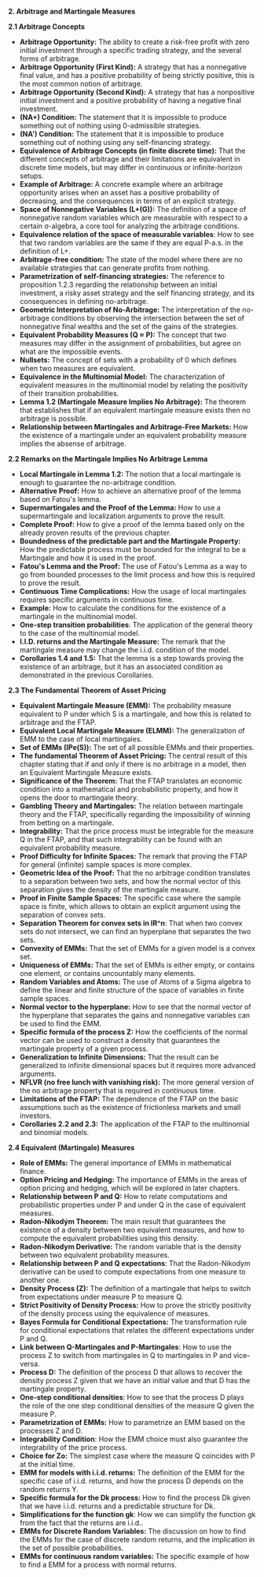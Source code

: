 **2. Arbitrage and Martingale Measures**

   **2.1 Arbitrage Concepts**
*   **Arbitrage Opportunity:** The ability to create a risk-free profit with zero initial investment through a specific trading strategy, and the several forms of arbitrage.
*   **Arbitrage Opportunity (First Kind):**  A strategy that has a nonnegative final value, and has a positive probability of being strictly positive, this is the most common notion of arbitrage.
*   **Arbitrage Opportunity (Second Kind):** A strategy that has a nonpositive initial investment and a positive probability of having a negative final investment.
*  **(NA+) Condition:** The statement that it is impossible to produce something out of nothing using 0-admissible strategies.
*  **(NA') Condition:** The statement that it is impossible to produce something out of nothing using any self-financing strategy.
*   **Equivalence of Arbitrage Concepts (in finite discrete time):** That the different concepts of arbitrage and their limitations are equivalent in discrete time models, but may differ in continuous or infinite-horizon setups.
*   **Example of Arbitrage:** A concrete example where an arbitrage opportunity arises when an asset has a positive probability of decreasing, and the consequences in terms of an explicit strategy.
*   **Space of Nonnegative Variables (L+(G)):** The definition of a space of nonnegative random variables which are measurable with respect to a certain σ-algebra, a core tool for analyzing the arbitrage conditions.
* **Equivalence relation of the space of measurable variables**: How to see that two random variables are the same if they are equal P-a.s. in the definition of L+.
*   **Arbitrage-free condition:** The state of the model where there are no available strategies that can generate profits from nothing.
* **Parametrization of self-financing strategies:** The reference to proposition 1.2.3 regarding the relationship between an initial investment, a risky asset strategy and the self financing strategy, and its consequences in defining no-arbitrage.
*   **Geometric Interpretation of No-Arbitrage:** The interpretation of the no-arbitrage conditions by observing the intersection between the set of nonnegative final wealths and the set of the gains of the strategies.
*   **Equivalent Probability Measures (Q ≈ P):** The concept that two measures may differ in the assignment of probabilities, but agree on what are the impossible events.
*   **Nullsets:** The concept of sets with a probability of 0 which defines when two measures are equivalent.
*   **Equivalence in the Multinomial Model:** The characterization of equivalent measures in the multinomial model by relating the positivity of their transition probabilities.
*   **Lemma 1.2 (Martingale Measure Implies No Arbitrage):** The theorem that establishes that if an equivalent martingale measure exists then no arbitrage is possible.
*   **Relationship between Martingales and Arbitrage-Free Markets:**  How the existence of a martingale under an equivalent probability measure implies the absense of arbitrage.

   **2.2 Remarks on the Martingale Implies No Arbitrage Lemma**
*   **Local Martingale in Lemma 1.2:** The notion that a local martingale is enough to guarantee the no-arbitrage condition.
*   **Alternative Proof:** How to achieve an alternative proof of the lemma based on Fatou's lemma.
*  **Supermartingales and the Proof of the Lemma:** How to use a supermartingale and localization arguments to prove the result.
*   **Complete Proof:** How to give a proof of the lemma based only on the already proven results of the previous chapter.
*  **Boundedness of the predictable part and the Martingale Property:** How the predictable process must be bounded for the integral to be a Martingale and how it is used in the proof.
*   **Fatou's Lemma and the Proof:** The use of Fatou's Lemma as a way to go from bounded processes to the limit process and how this is required to prove the result.
*   **Continuous Time Complications:** How the usage of local martingales requires specific arguments in continuous time.
*   **Example:** How to calculate the conditions for the existence of a martingale in the multinomial model.
*   **One-step transition probabilities**: The application of the general theory to the case of the multinomial model.
*   **I.I.D. returns and the Martingale Measure:** The remark that the martingale measure may change the i.i.d. condition of the model.
*   **Corollaries 1.4 and 1.5:** That the lemma is a step towards proving the existence of an arbitrage, but it has an associated condition as demonstrated in the previous Corollaries.

   **2.3 The Fundamental Theorem of Asset Pricing**
*   **Equivalent Martingale Measure (EMM):** The probability measure equivalent to P under which S is a martingale, and how this is related to arbitrage and the FTAP.
*   **Equivalent Local Martingale Measure (ELMM):** The generalization of EMM to the case of local martingales.
*   **Set of EMMs (IPe(S)):**  The set of all possible EMMs and their properties.
*  **The fundamental Theorem of Asset Pricing:** The central result of this chapter stating that if and only if there is no arbitrage in a model, then an Equivalent Martingale Measure exists.
*   **Significance of the Theorem:**  That the FTAP translates an economic condition into a mathematical and probabilistic property, and how it opens the door to martingale theory.
*  **Gambling Theory and Martingales:** The relation between martingale theory and the FTAP, specifically regarding the impossibility of winning from betting on a martingale.
*   **Integrability:**  That the price process must be integrable for the measure Q in the FTAP, and that such integrability can be found with an equivalent probability measure.
*   **Proof Difficulty for Infinite Spaces:** The remark that proving the FTAP for general (infinite) sample spaces is more complex.
*   **Geometric Idea of the Proof:** That the no arbitrage condition translates to a separation between two sets, and how the normal vector of this separation gives the density of the martingale measure.
*   **Proof in Finite Sample Spaces:** The specific case where the sample space is finite, which allows to obtain an explicit argument using the separation of convex sets.
*   **Separation Theorem for convex sets in IR^n**: That when two convex sets do not intersect, we can find an hyperplane that separates the two sets.
*   **Convexity of EMMs:** That the set of EMMs for a given model is a convex set.
*   **Uniqueness of EMMs:** That the set of EMMs is either empty, or contains one element, or contains uncountably many elements.
*  **Random Variables and Atoms:** The use of Atoms of a Sigma algebra to define the linear and finite structure of the space of variables in finite sample spaces.
*   **Normal vector to the hyperplane:** How to see that the normal vector of the hyperplane that separates the gains and nonnegative variables can be used to find the EMM.
*   **Specific formula of the process Z:** How the coefficients of the normal vector can be used to construct a density that guarantees the martingale property of a given process.
*   **Generalization to Infinite Dimensions:** That the result can be generalized to infinite dimensional spaces but it requires more advanced arguments.
*   **NFLVR (no free lunch with vanishing risk):** The more general version of the no arbitrage property that is required in continuous time.
*   **Limitations of the FTAP:** The dependence of the FTAP on the basic assumptions such as the existence of frictionless markets and small investors.
*   **Corollaries 2.2 and 2.3:** The application of the FTAP to the multinomial and binomial models.

  **2.4 Equivalent (Martingale) Measures**
*   **Role of EMMs:** The general importance of EMMs in mathematical finance.
*   **Option Pricing and Hedging:** The importance of EMMs in the areas of option pricing and hedging, which will be explored in later chapters.
*   **Relationship between P and Q:** How to relate computations and probabilistic properties under P and under Q in the case of equivalent measures.
*   **Radon-Nikodým Theorem:** The main result that guarantees the existence of a density between two equivalent measures, and how to compute the equivalent probabilities using this density.
*  **Radon-Nikodym Derivative:** The random variable that is the density between two equivalent probability measures.
*   **Relationship between P and Q expectations**: That the Radon-Nikodym derivative can be used to compute expectations from one measure to another one.
*   **Density Process (Z):** The definition of a martingale that helps to switch from expectations under measure P to measure Q.
*   **Strict Positivity of Density Process:** How to prove the strictly positivity of the density process using the equivalence of measures.
*   **Bayes Formula for Conditional Expectations:** The transformation rule for conditional expectations that relates the different expectations under P and Q.
*  **Link between Q-Martingales and P-Martingales**: How to use the process Z to switch from martingales in Q to martingales in P and vice-versa.
*  **Process D:** The definition of the process D that allows to recover the density process Z given that we have an initial value and that D has the martingale property.
* **One-step conditional densities**: How to see that the process D plays the role of the one step conditional densities of the measure Q given the measure P.
* **Parametrization of EMMs:** How to parametrize an EMM based on the processes Z and D.
*   **Integrability Condition**: How the EMM choice must also guarantee the integrability of the price process.
*   **Choice for Zo:** The simplest case where the measure Q coincides with P at the initial time.
*   **EMM for models with i.i.d. returns:** The definition of the EMM for the specific case of i.i.d. returns, and how the process D depends on the random returns Y.
*  **Specific formula for the Dk process:** How to find the process Dk given that we have i.i.d. returns and a predictable structure for Dk.
* **Simplifications for the function gk**: How we can simplify the function gk from the fact that the returns are i.i.d..
*   **EMMs for Discrete Random Variables:** The discussion on how to find the EMMs for the case of discrete random returns, and the implication in the set of possible probabilities.
*  **EMMs for continuous random variables:** The specific example of how to find a EMM for a process with normal returns.
